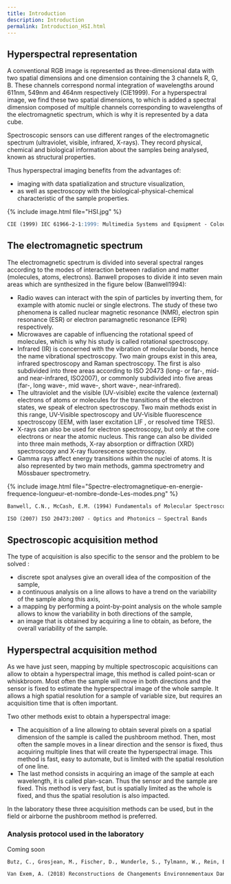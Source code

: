 ```yaml
---
title: Introduction
description: Introduction
permalink: Introduction_HSI.html
---
```


## Hyperspectral representation
A conventional RGB image is represented as three-dimensional data with two spatial dimensions and one dimension containing the 3 channels R, G, B. These channels correspond normal integration of wavelengths around 611nm, 549nm and 464nm respectively (CIE1999). For a hyperspectral image, we find these two spatial dimensions, to which is added a spectral dimension composed of multiple channels corresponding to wavelengths of the electromagnetic spectrum, which is why it is represented by a data cube. 

Spectroscopic sensors can use different ranges of the electromagnetic spectrum (ultraviolet, visible, infrared, X-rays). They record physical, chemical and biological information about the samples being analysed, known as structural properties.

Thus hyperspectral imaging benefits from the advantages of: 
<ul>
<li>imaging with data spatialization and structure visualization, </li>
<li> as well as spectroscopy with the biological-physical-chemical characteristic of the sample properties. </li>
</ul>

{% include image.html file="HSI.jpg" %}

```markdown
CIE (1999) IEC 61966-2-1:1999: Multimedia Systems and Equipment - Colour Measurement and Management - Part 2-1: Colour Management - Default RGB Colour Space - SRGB
```

## The electromagnetic spectrum

The electromagnetic spectrum is divided into several spectral ranges according to the modes of interaction between radiation and matter (molecules, atoms, electrons). Banwell proposes to divide it into seven main areas which are synthesized in the figure below (Banwell1994):
<ul>
<li> Radio waves can interact with the spin of particles by inverting them, for example with atomic nuclei or single electrons. The study of these two phenomena is called nuclear magnetic resonance (NMR), electron spin resonance (ESR) or electron paramagnetic resonance (EPR) respectively. </li>
<li> Microwaves are capable of influencing the rotational speed of molecules, which is why his study is called rotational spectroscopy. </li>
<li> Infrared (IR) is concerned with the vibration of molecular bonds, hence the name vibrational spectroscopy. Two main groups exist in this area, infrared spectroscopy and Raman spectroscopy. The first is also subdivided into three areas according to ISO 20473 (long- or far-, mid- and near-infrared, ISO2007), or commonly subdivided into five areas (far-, long wave-, mid wave-, short wave-, near-infrared). </li>
<li> The ultraviolet and the visible (UV-visible) excite the valence (external) electrons of atoms or molecules for the transitions of the electron states, we speak of electron spectroscopy. Two main methods exist in this range, UV-Visible spectroscopy and UV-Visible fluorescence spectroscopy (EEM, with laser excitation LIF , or resolved time TRES). </li>
<li> X-rays can also be used for electron spectroscopy, but only at the core electrons or near the atomic nucleus. This range can also be divided into three main methods, X-ray absorption or diffraction (XRD) spectroscopy and X-ray fluorescence spectroscopy. </li>
<li> Gamma rays affect energy transitions within the nuclei of atoms. It is also represented by two main methods, gamma spectrometry and Mössbauer spectrometry. </li>
</ul>

{% include image.html file="Spectre-electromagnetique-en-energie-frequence-longueur-et-nombre-donde-Les-modes.png" %}

```markdown
Banwell, C.N., McCash, E.M. (1994) Fundamentals of Molecular Spectroscopy McGraw-Hill

ISO (2007) ISO 20473:2007 - Optics and Photonics — Spectral Bands
```

## Spectroscopic acquisition method
The type of acquisition is also specific to the sensor and the problem to be solved :
<ul>
<li> discrete spot analyses give an overall idea of the composition of the sample, </li>
<li> a continuous analysis on a line allows to have a trend on the variability of the sample along this axis, </li>
<li> a mapping by performing a point-by-point analysis on the whole sample allows to know the variability in both directions of the sample, </li>
<li> an image that is obtained by acquiring a line to obtain, as before, the overall variability of the sample. </li>
</ul>

## Hyperspectral acquisition method
As we have just seen, mapping by multiple spectroscopic acquisitions can allow to obtain a hyperspectral image, this method is called point-scan or whiskbroom. Most often the sample will move in both directions and the sensor is fixed to estimate the hyperspectral image of the whole sample. It allows a high spatial resolution for a sample of variable size, but requires an acquisition time that is often important. 

Two other methods exist to obtain a hyperspectral image:
<ul>
<li> The acquisition of a line allowing to obtain several pixels on a spatial dimension of the sample is called the pushbroom method. Then, most often the sample moves in a linear direction and the sensor is fixed, thus acquiring multiple lines that will create the hyperspectral image. This method is fast, easy to automate, but is limited with the spatial resolution of one line. </li>
<li> The last method consists in acquiring an image of the sample at each wavelength, it is called plan-scan. Thus the sensor and the sample are fixed. This method is very fast, but is spatially limited as the whole is fixed, and thus the spatial resolution is also impacted. </li>
</ul>

In the laboratory these three acquisition methods can be used, but in the field or airborne the pushbroom method is preferred.

### Analysis protocol used in the laboratory

Coming soon

```markdown
Butz, C., Grosjean, M., Fischer, D., Wunderle, S., Tylmann, W., Rein, B. (2015) Hyperspectral imaging spectroscopy: a promising method for the biogeochemical analysis of lake sediments. Journal of Applied Remote Sensing 9: 1–20

Van Exem, A. (2018) Reconstructions de Changements Environnementaux Dans Les Archives Lacustres Par Imagerie Hyperspectrale.
```
